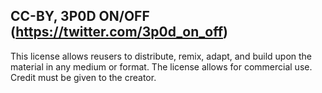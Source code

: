 ## CC-BY, 3P0D ON/OFF (https://twitter.com/3p0d_on_off)
This license allows reusers to distribute, remix, adapt, and build upon the material in any medium or format.
The license allows for commercial use.   
Credit must be given to the creator.
